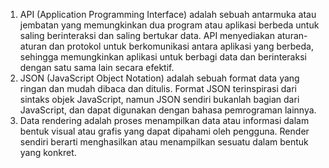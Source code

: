 1. API (Application Programming Interface) adalah sebuah antarmuka atau jembatan yang memungkinkan dua program atau aplikasi berbeda untuk saling berinteraksi dan saling bertukar data. API menyediakan aturan-aturan dan protokol untuk berkomunikasi antara aplikasi yang berbeda, sehingga memungkinkan aplikasi untuk berbagi data dan berinteraksi dengan satu sama lain secara efektif.
2. JSON (JavaScript Object Notation) adalah sebuah format data yang ringan dan mudah dibaca dan ditulis. Format JSON terinspirasi dari sintaks objek JavaScript, namun JSON sendiri bukanlah bagian dari JavaScript, dan dapat digunakan dengan bahasa pemrograman lainnya.
3. Data rendering adalah proses menampilkan data atau informasi dalam bentuk visual atau grafis yang dapat dipahami oleh pengguna. Render sendiri berarti menghasilkan atau menampilkan sesuatu dalam bentuk yang konkret.